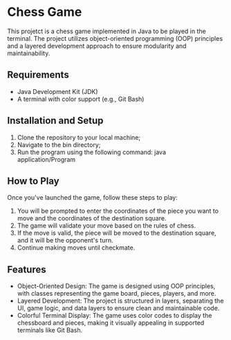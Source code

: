 # **Chess Game**

This projetct is a chess game implemented in Java to be played in the terminal. The project utilizes object-oriented programming (OOP) principles and a layered development approach to ensure modularity and maintainability.

## **Requirements**
- Java Development Kit (JDK)
- A terminal with color support (e.g., Git Bash)

## **Installation and Setup**
1. Clone the repository to your local machine;
2. Navigate to the bin directory;
3. Run the program using the following command: java application/Program

## **How to Play**
Once you've launched the game, follow these steps to play:

1.  You will be prompted to enter the coordinates of the piece you want to move and the coordinates of the destination square.
2.  The game will validate your move based on the rules of chess.
3.  If the move is valid, the piece will be moved to the destination square, and it will be the opponent's turn.
4.  Continue making moves until checkmate.

## **Features**
-  Object-Oriented Design: The game is designed using OOP principles, with classes representing the game board, pieces, players, and more.
-  Layered Development: The project is structured in layers, separating the UI, game logic, and data layers to ensure clean and maintainable code.
-  Colorful Terminal Display: The game uses color codes to display the chessboard and pieces, making it visually appealing in supported terminals like Git Bash.
